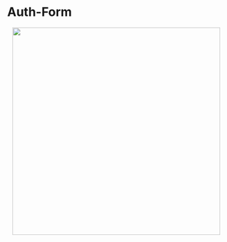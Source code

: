 # Auth-Form
<div id="header" align="center">
  <img src=["https://giphy.com/embed/gKTNc6zs0ehvjw4mfo"](https://giphy.com/embed/gKTNc6zs0ehvjw4mfo" width="480" height="480" frameBorder="0" class="giphy-embed" allowFullScreen></iframe><p><a href="https://giphy.com/gifs/loop-visuals-vjloops-gKTNc6zs0ehvjw4mfo)
</div>
